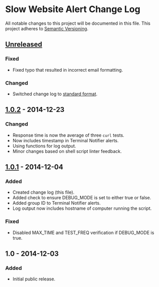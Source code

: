 Slow Website Alert Change Log
=============================

All notable changes to this project will be documented in this file. This project adheres to [Semantic Versioning](http://semver.org/).

## [Unreleased][unreleased]
### Fixed
- Fixed typo that resulted in incorrect email formatting.
### Changed
- Switched change log to [standard format](http://keepachangelog.com/).

## [1.0.2] - 2014-12-23
### Changed
- Response time is now the average of three `curl` tests.
- Now includes timestamp in Terminal Notifier alerts.
- Using functions for log output.
- Minor changes based on shell script linter feedback.

## [1.0.1] - 2014-12-04
### Added
- Created change log (this file).
- Added check to ensure DEBUG_MODE is set to either true or false.
- Added group ID to Terminal Notifier alerts.
- Log output now includes hostname of computer running the script.
### Fixed
- Disabled MAX_TIME and TEST_FREQ verification if DEBUG_MODE is true.

## 1.0 - 2014-12-03
### Added
- Initial public release.

[unreleased]: https://github.com/homebysix/slow-website-alert/compare/v1.0.2...HEAD
[1.0.2]: https://github.com/homebysix/slow-website-alert/compare/v1.0.1...v1.0.2
[1.0.1]: https://github.com/homebysix/slow-website-alert/compare/v1.0...v1.0.1